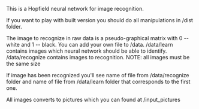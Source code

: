 This is a Hopfield neural network for image recognition.

If you want to play with built version you should do all manipulations in /dist folder.

The image to recognize in raw data is a pseudo-graphical matrix with 0 -- white
and 1 -- black. You can add your own file to /data. /data/learn contains images
which neural network should be able to identify. /data/recognize contains images to recognition.
NOTE: all images must be the same size

If image has been recognized you'll see name of file from /data/recognize folder
and name of file from /data/learn folder that corresponds to the first one.

All images converts to pictures which you can found at /input_pictures
